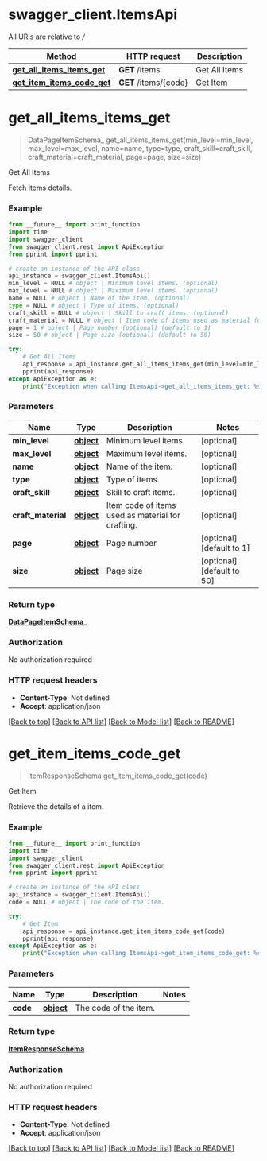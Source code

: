 # swagger_client.ItemsApi

All URIs are relative to */*

Method | HTTP request | Description
------------- | ------------- | -------------
[**get_all_items_items_get**](ItemsApi.md#get_all_items_items_get) | **GET** /items | Get All Items
[**get_item_items_code_get**](ItemsApi.md#get_item_items_code_get) | **GET** /items/{code} | Get Item

# **get_all_items_items_get**
> DataPageItemSchema_ get_all_items_items_get(min_level=min_level, max_level=max_level, name=name, type=type, craft_skill=craft_skill, craft_material=craft_material, page=page, size=size)

Get All Items

Fetch items details.

### Example
```python
from __future__ import print_function
import time
import swagger_client
from swagger_client.rest import ApiException
from pprint import pprint

# create an instance of the API class
api_instance = swagger_client.ItemsApi()
min_level = NULL # object | Minimum level items. (optional)
max_level = NULL # object | Maximum level items. (optional)
name = NULL # object | Name of the item. (optional)
type = NULL # object | Type of items. (optional)
craft_skill = NULL # object | Skill to craft items. (optional)
craft_material = NULL # object | Item code of items used as material for crafting. (optional)
page = 1 # object | Page number (optional) (default to 1)
size = 50 # object | Page size (optional) (default to 50)

try:
    # Get All Items
    api_response = api_instance.get_all_items_items_get(min_level=min_level, max_level=max_level, name=name, type=type, craft_skill=craft_skill, craft_material=craft_material, page=page, size=size)
    pprint(api_response)
except ApiException as e:
    print("Exception when calling ItemsApi->get_all_items_items_get: %s\n" % e)
```

### Parameters

Name | Type | Description  | Notes
------------- | ------------- | ------------- | -------------
 **min_level** | [**object**](.md)| Minimum level items. | [optional] 
 **max_level** | [**object**](.md)| Maximum level items. | [optional] 
 **name** | [**object**](.md)| Name of the item. | [optional] 
 **type** | [**object**](.md)| Type of items. | [optional] 
 **craft_skill** | [**object**](.md)| Skill to craft items. | [optional] 
 **craft_material** | [**object**](.md)| Item code of items used as material for crafting. | [optional] 
 **page** | [**object**](.md)| Page number | [optional] [default to 1]
 **size** | [**object**](.md)| Page size | [optional] [default to 50]

### Return type

[**DataPageItemSchema_**](DataPageItemSchema_.md)

### Authorization

No authorization required

### HTTP request headers

 - **Content-Type**: Not defined
 - **Accept**: application/json

[[Back to top]](#) [[Back to API list]](../README.md#documentation-for-api-endpoints) [[Back to Model list]](../README.md#documentation-for-models) [[Back to README]](../README.md)

# **get_item_items_code_get**
> ItemResponseSchema get_item_items_code_get(code)

Get Item

Retrieve the details of a item.

### Example
```python
from __future__ import print_function
import time
import swagger_client
from swagger_client.rest import ApiException
from pprint import pprint

# create an instance of the API class
api_instance = swagger_client.ItemsApi()
code = NULL # object | The code of the item.

try:
    # Get Item
    api_response = api_instance.get_item_items_code_get(code)
    pprint(api_response)
except ApiException as e:
    print("Exception when calling ItemsApi->get_item_items_code_get: %s\n" % e)
```

### Parameters

Name | Type | Description  | Notes
------------- | ------------- | ------------- | -------------
 **code** | [**object**](.md)| The code of the item. | 

### Return type

[**ItemResponseSchema**](ItemResponseSchema.md)

### Authorization

No authorization required

### HTTP request headers

 - **Content-Type**: Not defined
 - **Accept**: application/json

[[Back to top]](#) [[Back to API list]](../README.md#documentation-for-api-endpoints) [[Back to Model list]](../README.md#documentation-for-models) [[Back to README]](../README.md)


